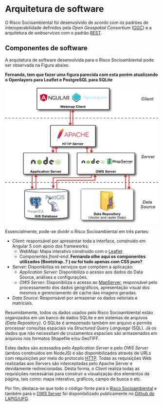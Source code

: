 # Arquitetura de software
O Risco Socioambiental foi desenvolvido de acordo com os padrões de interoperabilidade definidos pela *Open Geospatial Consortium* ([OGC](https://www.ogc.org/)) e a arquitetura de *webservices* com o padrão [REST](https://pt.wikipedia.org/wiki/REST).


## Componentes de software
A arquitetura de software desenvolvida para o Risco Socioambiental pode ser observada na Figura abaixo.

**Fernanda, tem que fazer uma figura parecida com esta porém atualizando o Openlayers para Leaflet e PostgreSQL para SQLite**

![Arquitetura Risco Socioambiental.](imgs/02/softArch.png)

Essencialmente, pode-se dividir o Risco Socioambiental em três partes:

+ *Client:* responsável por apresentar toda a interface, construído em Angular 5 com apoio dos frameworks:
    - WebMap: Mapa interativo construído com o [Leaflet](https://leafletjs.com/)
    - Componentes *front-end*: **Fernanda olhe aqui os componentes utilizados (Bootstrap..? ) ou foi tudo apenas com CSS puro?**
+ *Server:* Disponibiliza os serviços que compõem a aplicação:
    - *Application Server:* Disponibiliza o acesso aos dados do Data Source, análises e configurações.
    - *OWS Server*: Disponibiliza o acesso ao [MapServer](https://mapserver.org/), responsável pelo processamento dos dados geográficos, apresentação visual dos mesmos e gerenciamento de cache das imagens geradas.
+ *Data Source*: Responsável por armazenar os dados vetoriais e matriciais.

Resumidamente, todos os dados usados pelo Risco Socioambiental estão organizados em um banco de dados SQLite e em sistemas de arquivos *(Data Repository)*. O SQLite é armazenado também em arquivo e permite processar consultas espaciais via *Structured Query Language* (SQL). Já os dados que não necessitam de cruzamentos espaciais são armazenados em arquivos nos formatos Shapefile e/ou GeoTIFF.

Estes dados são acessados pelo *Application Server* e pelo *OWS Server* (ambos construídos em NodeJS) e são disponibilizados através de URLs com requisições por meio do protocolo [HTTP](https://pt.wikipedia.org/wiki/Hypertext_Transfer_Protocol). Todas as requisições Web realizadas aos Servers são interceptadas pelo Apache Server e devidamente redirecionadas. Desta forma, o *Client* realiza todas as requisições necessárias para construir a visualização dos elementos da página, tais como: mapa interativo, gráficos, campo de busca e etc.

Por fim, destaca-se que todo o código-fonte para o [Risco Socioambiental](https://github.com/lapig-ufg/riscosocioambiental) e também para o [OWS Server](https://github.com/lapig-ufg/lapig-maps) foi disponibilizado publicamente no [Github do LAPIG/UFG](https://github.com/lapig-ufg/).
